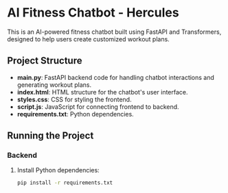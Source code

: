 # AI Fitness Chatbot - Hercules

This is an AI-powered fitness chatbot built using FastAPI and Transformers, designed to help users create customized workout plans.

## Project Structure
- **main.py**: FastAPI backend code for handling chatbot interactions and generating workout plans.
- **index.html**: HTML structure for the chatbot's user interface.
- **styles.css**: CSS for styling the frontend.
- **script.js**: JavaScript for connecting frontend to backend.
- **requirements.txt**: Python dependencies.

## Running the Project

### Backend
1. Install Python dependencies:
   ```bash
   pip install -r requirements.txt
